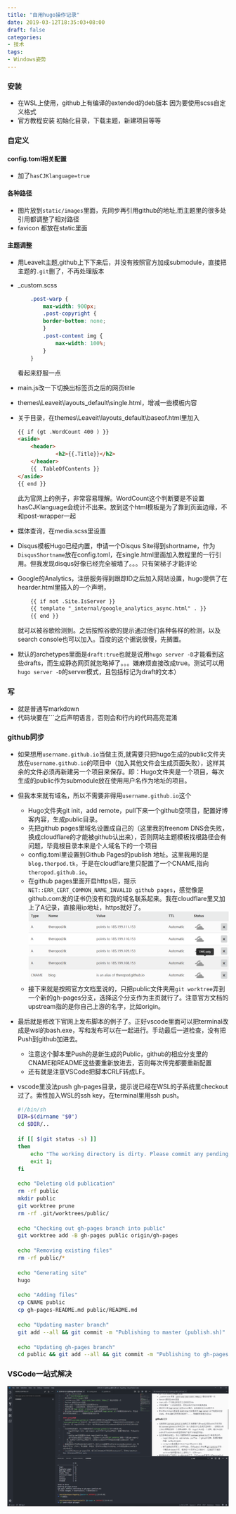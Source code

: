 ```yaml
---
title: "自用hugo操作记录"
date: 2019-03-12T18:35:03+08:00
draft: false
categories:
- 技术
tags:
- Windows姿势
---
```

### 安装
- 在WSL上使用，github上有编译的extended的deb版本 因为要使用scss自定义格式
- 官方教程安装 初始化目录，下载主题，新建项目等等

### 自定义
#### config.toml相关配置
- 加了`hasCJKlanguage=true`

#### 各种路径
- 图片放到`static/images`里面，先同步再引用github的地址,而主题里的很多处引用都调整了相对路径
- favicon 都放在static里面

#### 主题调整
- 用LeaveIt主题,github上下下来后，并没有按照官方加成submodule，直接把主题的`.git`删了，不再处理版本
- _custom.scss
  
    ```css
        .post-warp {
            max-width: 900px;
            .post-copyright {
            border-bottom: none;
            }    
            .post-content img {
                max-width: 100%;
            }
        }
    ``` 
    看起来舒服一点

- main.js改一下切换出标签页之后的网页title
- themes\Leaveit\layouts\_default\single.html，增减一些模板内容
- 关于目录，在themes\Leaveit\layouts\_default\baseof.html里加入
    ```html
    {{ if (gt .WordCount 400 ) }}
    <aside>
        <header>
                <h2>{{.Title}}</h2>
        </header>
        {{ .TableOfContents }}
    </aside>
    {{ end }}
    ```
    此为官网上的例子，非常容易理解。WordCount这个判断要是不设置hasCJKlanguage会统计不出来。放到这个html模板是为了靠到页面边缘，不和post-wrapper一起
- 媒体查询，在media.scss里设置
- Disqus模板Hugo已经内置，申请一个Disqus Site得到shortname，作为`DisqusShortname`放在config.toml，在single.html里面加入教程里的一行引用。但我发现disqus好像已经完全被墙了。。。只有架梯子才能评论
- Google的Analytics，注册服务得到跟踪ID之后加入网站设置，hugo提供了在hearder.html里插入的一个声明，
  
    ```html
        {{ if not .Site.IsServer }}
        {{ template "_internal/google_analytics_async.html" . }}
        {{ end }}
    ```
  就可以被谷歌检测到。之后按照谷歌的提示通过他们各种各样的检测，以及search console也可以加入。百度的这个据说很慢，先搁置。
- 默认的archetypes里面是`draft:true`也就是说用`hugo server -D`才能看到这些drafts，而生成静态网页就忽略掉了。。。嫌麻烦直接改成true。测试可以用`hugo server -D`的server模式，且包括标记为draft的文本）
  
### 写
- 就是普通写markdown
- 代码块要在```之后声明语言，否则会和行内的代码高亮混淆

### github同步
- 如果想用`username.github.io`当做主页,就需要只把hugo生成的public文件夹放在`username.github.io`的项目中（加入其他文件会生成页面失败），这样其余的文件必须再新建另一个项目来保存。即：Hugo文件夹是一个项目，每次生成的public作为submodule放在使用用户名作为地址的项目。
- 但我本来就有域名，所以不需要非得用`username.github.io`这个
    - Hugo文件夹git init，add remote，pull下来一个github空项目，配置好博客内容，生成public目录。
    - 先把github pages里域名设置成自己的（这里我的freenom DNS会失败，换成cloudflare的才能被github认出来），否则网站主题模板找根路径会有问题，毕竟根目录本来是个人域名下的一个项目
    - config.toml里设置到Github Pages的publish 地址。这里我用的是`blog.therpod.tk`，于是在cloudflare里只配置了一个CNAME,指向`theropod.github.io`。
    - 在github pages里面开启https后，提示`NET::ERR_CERT_COMMON_NAME_INVALID github pages`，感觉像是github.com发的证书仍没有和我的域名联系起来。我在cloudflare里又加上了A记录，直接用ip地址，https就好了。
    ![image](https://raw.githubusercontent.com/Theropod/hugoblog/master/static/images/blog_images/2019-03-12-%E8%87%AA%E7%94%A8hugo%E6%93%8D%E4%BD%9C%E8%AE%B0%E5%BD%95-02.png)
    - 接下来就是按照官方文档里说的，只把public文件夹用`git worktree`弄到一个新的gh-pages分支，选择这个分支作为主页就行了。注意官方文档的upstream指的是你自己上游的名字，比如origin。
- 最后就是修改下官网上发布脚本的例子了。正好vscode里面可以把terminal改成是wsl的bash.exe，写和发布可以在一起进行。手动最后一道检查，没有把Push到github加进去。
    - 注意这个脚本里Push的是新生成的Public，github的相应分支里的CNAME和README这些要重新放进去，否则每次传完都要重新配置
    - 还有就是注意VSCode把脚本CRLF转成LF。
- vscode里没法push gh-pages目录，提示说已经在WSL的子系统里checkout过了。索性加入WSL的ssh key，在terminal里用ssh push。

    ```bash
    #!/bin/sh
    DIR=$(dirname "$0")
    cd $DIR/..

    if [[ $(git status -s) ]]
    then
        echo "The working directory is dirty. Please commit any pending changes."
        exit 1;
    fi

    echo "Deleting old publication"
    rm -rf public
    mkdir public
    git worktree prune
    rm -rf .git/worktrees/public/

    echo "Checking out gh-pages branch into public"
    git worktree add -B gh-pages public origin/gh-pages

    echo "Removing existing files"
    rm -rf public/*

    echo "Generating site"
    hugo

    echo "Adding files"
    cp CNAME public
    cp gh-pages-README.md public/README.md

    echo "Updating master branch"
    git add --all && git commit -m "Publishing to master (publish.sh)"

    echo "Updating gh-pages branch"
    cd public && git add --all && git commit -m "Publishing to gh-pages (publish.sh)"
    ```
### VSCode一站式解决
![image](https://raw.githubusercontent.com/Theropod/hugoblog/master/static/images/blog_images/2019-03-12-%E8%87%AA%E7%94%A8hugo%E6%93%8D%E4%BD%9C%E8%AE%B0%E5%BD%95-01.png)